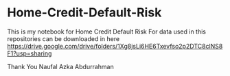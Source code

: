 # Home-Credit-Default-Risk
This is my notebook for Home Credit Default Risk
For data used in this repositories can be downloaded in here
https://drive.google.com/drive/folders/1Xg8jsLi6HE6Txevfso2p2DTC8clNS8F1?usp=sharing

Thank You
Naufal Azka Abdurrahman
